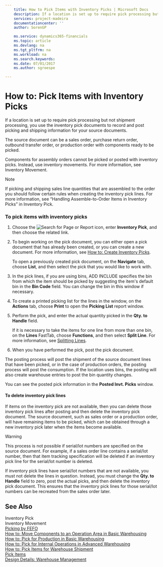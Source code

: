```yaml
---
    title: How to Pick Items with Inventory Picks | Microsoft Docs
    description: If a location is set up to require pick processing but not shipment processing, you use the inventory pick documents to record and post picking and shipping information for your source documents.
    services: project-madeira
    documentationcenter: ''
    author: SorenGP

    ms.service: dynamics365-financials
    ms.topic: article
    ms.devlang: na
    ms.tgt_pltfrm: na
    ms.workload: na
    ms.search.keywords:
    ms.date: 07/01/2017
    ms.author: sgroespe

---
```

# How to: Pick Items with Inventory Picks
If a location is set up to require pick processing but not shipment processing, you use the inventory pick documents to record and post picking and shipping information for your source documents.  
  
 The source document can be a sales order, purchase return order, outbound transfer order, or production order with components ready to be picked.  
  
 Components for assembly orders cannot be picked or posted with inventory picks. Instead, use inventory movements. For more information, see Inventory Movement.  
  
> [!NOTE]  
>  If picking and shipping sales line quantities that are assembled to the order you should follow certain rules when creating the inventory pick lines. For more information, see “Handling Assemble-to-Order Items in Inventory Picks” in Inventory Pick.  
  
### To pick items with inventory picks  
  
1.  Choose the ![Search for Page or Report](media/ui-search/search_small.png "Search for Page or Report icon") icon, enter **Inventory Pick**, and then choose the related link.  
  
2.  To begin working on the pick document, you can either open a pick document that has already been created, or you can create a new document. For more information, see [How to: Create Inventory Picks](../how-to-create-inventory-picks.md).  
  
     To open a previously created pick document, on the **Navigate** tab, choose **List**, and then select the pick that you would like to work with.  
  
3.  In the pick lines, if you are using bins, ADD INCLUDE<!--[!INCLUDE[navnow](../../includes/navnow_md.md)]--> specifies the bin from which the item should be picked by suggesting the item's default bin in the **Bin Code** field. You can change the bin in this window if necessary.  
  
4.  To create a printed picking list for the lines in the window, on the **Actions** tab, choose **Print** to open the **Picking List** report window.  
  
5.  Perform the pick, and enter the actual quantity picked in the **Qty. to Handle** field.  
  
     If it is necessary to take the items for one line from more than one bin, on the **Lines** FastTab, choose **Functions**, and then select **Split Line**. For more information, see [Splitting Lines](../how-to-split-warehouse-activity-lines.md).  
  
6.  When you have performed the pick, post the pick document.  
  
 The posting process will post the shipment of the source document lines that have been picked, or in the case of production orders, the posting process will post the consumption. If the location uses bins, the posting will also create warehouse entries to post the bin quantity changes.  
  
 You can see the posted pick information in the **Posted Invt. Picks** window.  
  
#### To delete inventory pick lines  
 If items on the inventory pick are not available, then you can delete those inventory pick lines after posting and then delete the inventory pick document. The source document, such as sales order or a production order, will have remaining items to be picked, which can be obtained through a new inventory pick later when the items become available.  
  
> [!WARNING]  
>  This process is not possible if serial/lot numbers are specified on the source document. For example, if a sales order line contains a serial/lot number, then that item tracking specification will be deleted if an inventory pick line for the serial/lot number is deleted.  
>   
>  If inventory pick lines have serial/lot numbers that are not available, you must not delete the lines in question. Instead, you must change the **Qty. to Handle** field to zero, post the actual picks, and then delete the inventory pick document. This ensures that the inventory pick lines for those serial/lot numbers can be recreated from the sales order later.  
  
## See Also  
 Inventory Pick   
 Inventory Movement   
 [Picking by FEFO](../picking-by-fefo.md)   
 [How to: Move Components to an Operation Area in Basic Warehousing](../how-to-move-components-to-an-operation-area-in-basic-warehousing.md)   
 [How to: Pick for Production in Basic Warehousing](../how-to-pick-for-production-in-basic-warehousing.md)   
 [How to: Pick for Internal Operations in Advanced Warehousing](../how-to-pick-for-internal-operations-in-advanced-warehousing.md)   
 [How to: Pick Items for Warehouse Shipment](../how-to-pick-items-for-warehouse-shipment.md)   
 [Pick Items](../pick-items.md)   
 [Design Details: Warehouse Management](../design-details-warehouse-management.md)